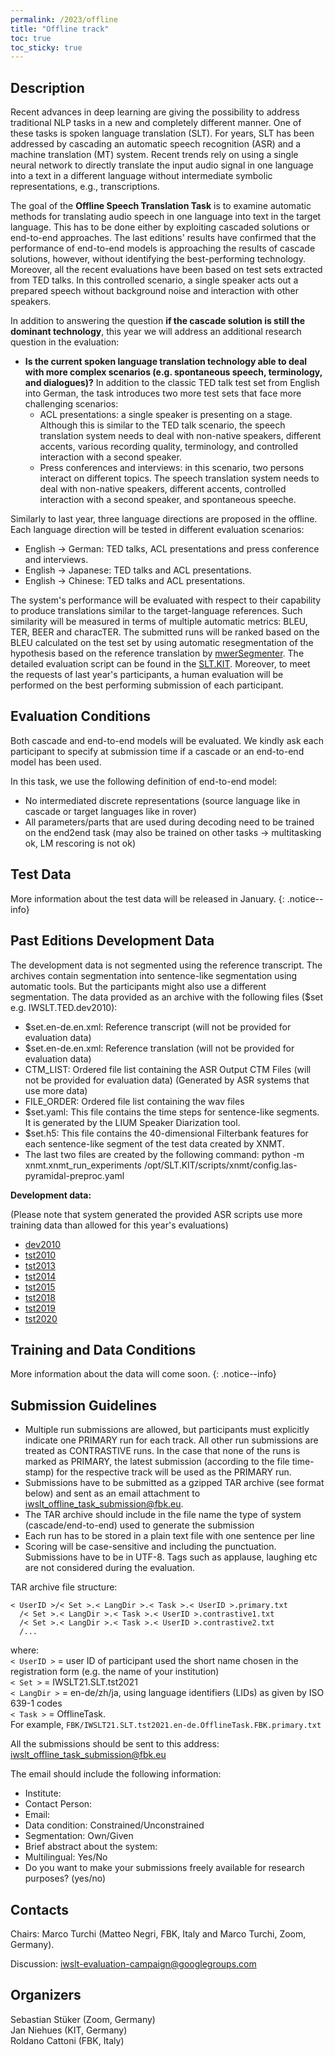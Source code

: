 ```yaml
---
permalink: /2023/offline
title: "Offline track"
toc: true
toc_sticky: true
---
```


<!--
Markdown notes: comments can be formed as in this example;
bulleted lines start with a - ;
if you want to have a line break either put a blank line in between the text or leave two spaces at the end of the line
-->

## Description

Recent advances in deep learning are giving the possibility to address traditional NLP tasks in a new and completely different manner. One of these tasks is spoken language translation (SLT). For years, SLT has been addressed by cascading an automatic speech recognition (ASR) and a machine translation (MT) system. Recent trends rely on using a single neural network to directly translate the input audio signal in one language into a text in a different language without intermediate symbolic representations, e.g., transcriptions.  

The goal of the **Offline Speech Translation Task** is to examine automatic methods for translating audio speech in one language into text in the target language. This has to be done either by exploiting cascaded solutions or end-to-end approaches. The last editions' results have confirmed that the performance of end-to-end models is approaching the results of cascade solutions, however, without identifying the best-performing technology. Moreover, all the recent evaluations have been based on test sets extracted from TED talks. In this controlled scenario, a single speaker acts out a prepared speech without background noise and interaction with other speakers.

<!-- To raise the bar and to test current spoken language translation technologies in different conditions, test sets of different complexity are proposed this -->

<!-- Hence, the questions we want to answer this year are: **is the cascaded solution still the dominant technology in spoken language translation?**  -->

In addition to answering the question **if the cascade solution is still the dominant technology**, this year we will address an additional research question in the evaluation:
* **Is the current spoken language translation technology able to deal with more complex scenarios (e.g. spontaneous speech, terminology, and dialogues)?** In addition to the classic TED talk test set from English into German, the task introduces two more test sets that face more challenging scenarios:
  * ACL presentations: a single speaker is presenting on a stage. Although this is similar to the TED talk scenario, the speech translation system needs to deal with non-native speakers, different accents, various recording quality, terminology, and controlled interaction with a second speaker.
  * Press conferences and interviews: in this scenario, two persons interact on different topics. The speech translation system needs to deal with non-native speakers, different accents, controlled interaction with a second speaker, and spontaneous speeche.

Similarly to last year, three language directions are proposed in the offline. Each language direction will be tested in different evaluation scenarios:
* English -> German: TED talks, ACL presentations and press conference and interviews.
* English -> Japanese: TED talks and ACL presentations. 
* English -> Chinese: TED talks and ACL presentations. 

  
The system's performance will be evaluated with respect to their capability to produce translations similar to the target-language references. Such similarity will be measured in terms of multiple automatic metrics: BLEU, TER, BEER and characTER. The submitted runs will be ranked based on the BLEU calculated on the test set by using automatic resegmentation of the hypothesis based on the reference translation by [mwerSegmenter](https://www-i6.informatik.rwth-aachen.de/web/Software/mwerSegmenter.tar.gz). The detailed evaluation script can be found in the [SLT.KIT](https://github.com/isl-mt/SLT.KIT/blob/master/scripts/evaluate/Eval.sh). Moreover, to meet the requests of last year's participants, a human evaluation will be performed on the best performing submission of each participant.
<!-- The guidelines for generating the human translation for TED talks were modified recently, in order to produce shorter translations that better fit for subtitling. Since this task focuses on speech translation without additional constraints, we will produce an additional reference that is generated without additional constraints for the human translators as we did last year. -->


<!-- Description the task, the languages, and the type of data -->



## Evaluation Conditions

Both cascade and end-to-end models will be evaluated. We kindly ask each participant to specify at submission time if a cascade or an end-to-end model has been used.

In this task, we use the following definition of end-to-end model:
  * No intermediated discrete representations (source language like in cascade or target languages like in rover)
  * All parameters/parts that are used during decoding need to be trained on the end2end task (may also be trained on other tasks -> multitasking ok, LM rescoring is not ok)


## Test Data

More information about the test data will be released in January.
{: .notice--info}

<!-- Details description of the data and links to download -->


## Past Editions Development Data

The development data is not segmented using the reference transcript. The archives contain segmentation into sentence-like segmentation using automatic tools. But the participants might also use a different segmentation. The data provided as an archive with the following files ($set e.g. IWSLT.TED.dev2010):
  * $set.en-de.en.xml: Reference transcript (will not be provided for evaluation data)
  * $set.en-de.en.xml: Reference translation (will not be provided for evaluation data)
  * CTM_LIST: Ordered file list containing the ASR Output CTM Files (will not be provided for evaluation data) (Generated by ASR systems that use more data)
  * FILE_ORDER: Ordered file list containing the wav files
  * $set.yaml: This file contains the time steps for sentence-like segments. It is generated by the LIUM Speaker Diarization tool.
  * $set.h5: This file contains the 40-dimensional Filterbank features for each sentence-like segment of the test data created by XNMT.
  * The last two files are created by the following command:
python -m xnmt.xnmt_run_experiments /opt/SLT.KIT/scripts/xnmt/config.las-pyramidal-preproc.yaml

**Development data:**

(Please note that system generated the provided ASR scripts use more training data than allowed for this year's evaluations)
  * [dev2010](http://i13pc106.ira.uka.de/~jniehues/IWSLT-SLT/data/eval/en-de/preprocessed/IWSLT-SLT.dev2010.en-de.tgz)
  * [tst2010](http://i13pc106.ira.uka.de/~jniehues/IWSLT-SLT/data/eval/en-de/preprocessed/IWSLT-SLT.tst2010.en-de.tgz)
  * [tst2013](http://i13pc106.ira.uka.de/~jniehues/IWSLT-SLT/data/eval/en-de/preprocessed/IWSLT-SLT.tst2013.en-de.tgz)
  * [tst2014](http://i13pc106.ira.uka.de/~jniehues/IWSLT-SLT/data/eval/en-de/preprocessed/IWSLT-SLT.tst2014.en-de.tgz)
  * [tst2015](http://i13pc106.ira.uka.de/~jniehues/IWSLT-SLT/data/eval/en-de/preprocessed/IWSLT-SLT.tst2015.en-de.tgz)
  * [tst2018](http://i13pc106.ira.uka.de/~jniehues/IWSLT-SLT/data/eval/en-de/IWSLT-SLT.tst2018.en-de.tgz)
  * [tst2019](http://i13pc106.ira.uka.de/~jniehues/IWSLT-SLT/data/eval/en-de/IWSLT-SLT.tst2019.en-de.tgz)
  * [tst2020](http://i13pc106.ira.uka.de/~jniehues/IWSLT-SLT/data/eval/en-de/IWSLT-SLT.tst2020.en-de.tgz)


## Training and Data Conditions

More information about the data will come soon.
{: .notice--info}

<!-- ## Training Data and Data Conditions

 

A **constrained** setup is proposed as the official training data condition, in which the allowed training data is limited to a medium-sized framework in order to keep the training time and resource requirements manageable. In order to allow also the participation of teams equipped with high computational power and effective in-house solutions built on additional resources, an **unconstrained** setup without data restrictions is also proposed.

* **Constrained** training: Under this condition, the allowed training resources are the following ones (note that the list does not include any pre-trained language model):


| Data type | src lang | tgt lang | Training corpus (URL) | Version | Comment
| --- | :---: | :---: | --- | --- | --- |
| speech | en | -- | [LibriSpeech ASR corpus](http://www.openslr.org/12/) | v12 | includes translations into *pt*, not to be used
| speech | en | -- | [How2](https://github.com/srvk/how2-dataset) | na | |
| speech | en | -- | [Mozilla Common Voice](https://commonvoice.mozilla.org/en/datasets) | v11.0  | |
| speech | en | -- | [TED LIUM](https://lium.univ-lemans.fr/en/ted-lium3/) | V2/V3 | |
| speech | en | -- | [Vox Populi](https://github.com/facebookresearch/voxpopuli) | na | |
| speech-to-text-parallel | en | de | [MUST-C](https://ict.fbk.eu/must-c/) | v1.2/v2.0/v3.0 | A new version of MuST-C en-de has been released!! please chack it out! |
| speech-to-text-parallel | en | de | [MUST-Cinema](https://ict.fbk.eu/must-cinema/) | v1.0 | with subtitle and line breaks |
| speech-to-text-parallel | en | es | [MUST-C](https://ict.fbk.eu/must-c/) | v1.2 | same as MUST-Cinema below but without subtitle breaks |
| speech-to-text-parallel | en | es | [MUST-Cinema](https://ict.fbk.eu/must-cinema/) | v1.0 | with subtitle and line breaks |
| speech-to-text-parallel | en | de | [Speech Translation TED corpus](http://i13pc106.ira.uka.de/~jniehues/IWSLT-SLT/data/corpus/iwslt-corpus.zip) | na | |
| speech-to-text-parallel | en | de | [CoVoST](https://github.com/facebookresearch/covost) | v2 | only German translation, no English transcription |
| speech-to-text-parallel | en | de | [Europarl-ST](https://www.mllp.upv.es/europarl-st/) | v1.1 | |
| speech-to-text-parallel | en | es | [Europarl-ST](https://www.mllp.upv.es/europarl-st/) | v1.1 | |
| text-parallel | en | de | [Europarl](https://www.statmt.org/europarl/v10/training/europarl-v10.de-en.tsv.gz) | v10 | |
| text-parallel | en | es | [Europarl](https://object.pouta.csc.fi/OPUS-Europarl/v8/tmx/en-es.tmx.gz) | v8 | |
| text-parallel | en | de | [NewsCommentary](https://data.statmt.org/news-commentary/v16/training/news-commentary-v16.de-en.tsv.gz) | v16 | |
| text-parallel | en | es | [NewsCommentary](https://data.statmt.org/news-commentary/v16/training/news-commentary-v16.en-es.tsv.gz) | v16 | |
| text-parallel | en | de | [OpenSubtitles](https://shorturl.at/gmuCN) | v2018 apptek | partially re-aligned, filtered, with document meta-information on genre |
| text-parallel | en | es | [OpenSubtitles](https://shorturl.at/afhot) | v2018 apptek | partially re-aligned, filtered, with document meta-information on genre |
| text-parallel | en | de | [TED2020](https://object.pouta.csc.fi/OPUS-TED2020/v1/tmx/de-en.tmx.gz) | v1 | |
| text-parallel | en | es | [TED2020](https://object.pouta.csc.fi/OPUS-TED2020/v1/tmx/en-es.tmx.gz) | v1 | |
| text-parallel | en | es | [Tatoeba](https://object.pouta.csc.fi/OPUS-Tatoeba/v2022-03-03/tmx/en-es.tmx.gz) | v2022-03-03 | |
| text-parallel | en | de | [Tatoeba](https://object.pouta.csc.fi/OPUS-Tatoeba/v2022-03-03/tmx/de-en.tmx.gz) | v2022-03-03 | |
| text-parallel | en | es | [ELRC-CORDIS_News](https://object.pouta.csc.fi/OPUS-ELRC-CORDIS_News/v1/tmx/en-es.tmx.gz) | v1 | |
| text-parallel | en | de | [ELRC-CORDIS_News](https://object.pouta.csc.fi/OPUS-ELRC-CORDIS_News/v1/tmx/de-en.tmx.gz) | v1 | |
| text-monolingual | -- | de | OpenSubtitles with subtitle breaks | v2018-apptek | superset of parallel data, with subtitle breaks and document meta-info on genre, automatically predicted line breaks |
| text-monolingual | -- | es | OpenSubtitles with subtitle breaks | v2018-apptek | superset of parallel data, with subtitle breaks and document meta-info on genre, automatically predicted line breaks |

Note: this list is identical to the one available in the subtitle task. Some training data are specific for the subtitling task inclusing subtitle boundaries (<eob> and <eol>).

* **Unconstrained** training: any resource, pre-trained language models included, can be used with the exception of evaluation sets -->
 
## Submission Guidelines

  * Multiple run submissions are allowed, but participants must explicitly indicate one PRIMARY run for each track. All other run submissions are treated as CONTRASTIVE runs. In the case that none of the runs is marked as PRIMARY, the latest submission (according to the file time-stamp) for the respective track will be used as the PRIMARY run.
  * Submissions have to be submitted as a gzipped TAR archive (see format below) and sent as an email attachment to  <iwslt_offline_task_submission@fbk.eu>.
  * The TAR archive should include in the file name the type of system (cascade/end-to-end) used to generate the submission
  * Each run has to be stored in a plain text file with one sentence per line
  * Scoring will be case-sensitive and including the punctuation. Submissions have to be in UTF-8. Tags such as applause, laughing etc are not considered during the evaluation.

TAR archive file structure:
```
< UserID >/< Set >.< LangDir >.< Task >.< UserID >.primary.txt  
  /< Set >.< LangDir >.< Task >.< UserID >.contrastive1.txt  
  /< Set >.< LangDir >.< Task >.< UserID >.contrastive2.txt  
  /...  
```
where:  
`< UserID >` = user ID of participant used the short name chosen in the registration form (e.g. the name of your institution)  
`< Set >` = IWSLT21.SLT.tst2021  
`< LangDir >` = en-de/zh/ja, using language identifiers (LIDs) as given by ISO 639-1 codes  
`< Task >` =  OfflineTask.  
For example, `FBK/IWSLT21.SLT.tst2021.en-de.OfflineTask.FBK.primary.txt`  

All the submissions should be sent to this address: <iwslt_offline_task_submission@fbk.eu>

The email should include the following information:
  * Institute:
  * Contact Person:
  * Email:
  * Data condition: Constrained/Unconstrained
  * Segmentation: Own/Given
  * Brief abstract about the system:
  * Multilingual: Yes/No 
  * Do you want to make your submissions freely available for research purposes? (yes/no)


## Contacts 

Chairs: Marco Turchi (Matteo Negri, FBK, Italy and Marco Turchi, Zoom, Germany). 

Discussion: <iwslt-evaluation-campaign@googlegroups.com>


## Organizers

Sebastian Stüker (Zoom, Germany)  
Jan Niehues (KIT, Germany)  
Roldano Cattoni (FBK, Italy) 




